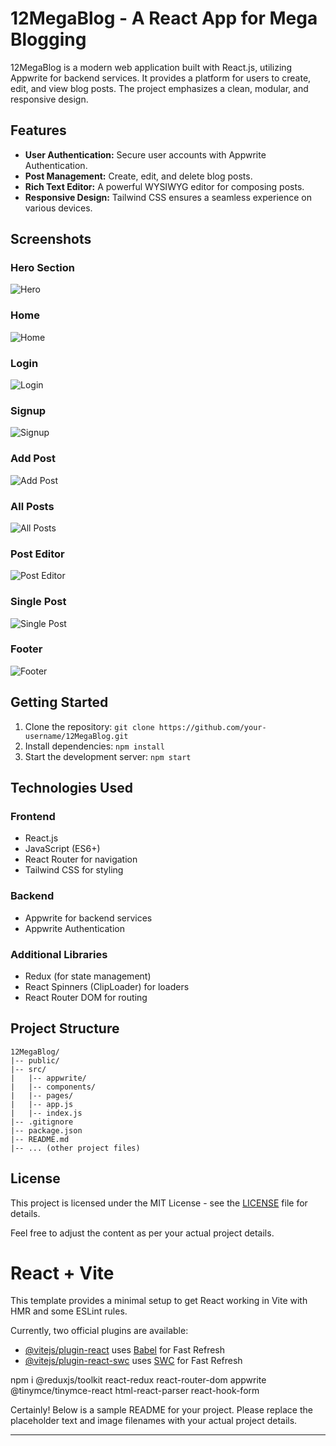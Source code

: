 # 12MegaBlog - A React App for Mega Blogging

12MegaBlog is a modern web application built with React.js, utilizing Appwrite for backend services. It provides a platform for users to create, edit, and view blog posts. The project emphasizes a clean, modular, and responsive design.

## Features

- **User Authentication:** Secure user accounts with Appwrite Authentication.
- **Post Management:** Create, edit, and delete blog posts.
- **Rich Text Editor:** A powerful WYSIWYG editor for composing posts.
- **Responsive Design:** Tailwind CSS ensures a seamless experience on various devices.

## Screenshots

### Hero Section
![Hero](demoImages/HeroSection.jpeg)

### Home
![Home](demoImages/Home.png)

### Login
![Login](demoImages/Login.png)

### Signup
![Signup](demoImages/Signup.png)

### Add Post
![Add Post](demoImages/addPost.png)

### All Posts
![All Posts](demoImages/allpost.png)

### Post Editor
![Post Editor](demoImages/postEditor.png)

### Single Post
![Single Post](demoImages/post.png)

### Footer
![Footer](demoImages/FooterH.png)

## Getting Started

1. Clone the repository: `git clone https://github.com/your-username/12MegaBlog.git`
2. Install dependencies: `npm install`
3. Start the development server: `npm start`

## Technologies Used

### Frontend

- React.js
- JavaScript (ES6+)
- React Router for navigation
- Tailwind CSS for styling

### Backend

- Appwrite for backend services
- Appwrite Authentication

### Additional Libraries

- Redux (for state management)
- React Spinners (ClipLoader) for loaders
- React Router DOM for routing

## Project Structure

```
12MegaBlog/
|-- public/
|-- src/
|   |-- appwrite/
|   |-- components/
|   |-- pages/
|   |-- app.js
|   |-- index.js
|-- .gitignore
|-- package.json
|-- README.md
|-- ... (other project files)
```

## License

This project is licensed under the MIT License - see the [LICENSE](LICENSE) file for details.

Feel free to adjust the content as per your actual project details.



# React + Vite

This template provides a minimal setup to get React working in Vite with HMR and some ESLint rules.

Currently, two official plugins are available:

- [@vitejs/plugin-react](https://github.com/vitejs/vite-plugin-react/blob/main/packages/plugin-react/README.md) uses [Babel](https://babeljs.io/) for Fast Refresh
- [@vitejs/plugin-react-swc](https://github.com/vitejs/vite-plugin-react-swc) uses [SWC](https://swc.rs/) for Fast Refresh



npm i @reduxjs/toolkit 
react-redux 
react-router-dom 
appwrite 
@tinymce/tinymce-react 
html-react-parser 
react-hook-form


Certainly! Below is a sample README for your project. Please replace the placeholder text and image filenames with your actual project details.

---
